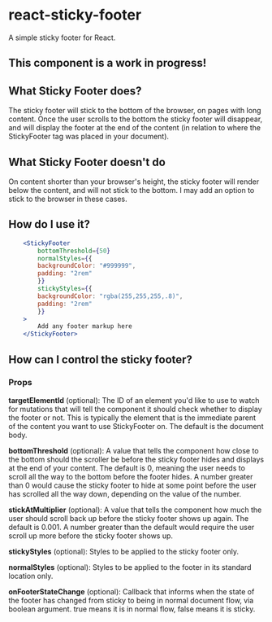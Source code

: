 # react-sticky-footer

A simple sticky footer for React.

## This component is a work in progress!


## What Sticky Footer does?

The sticky footer will stick to the bottom of the browser, on pages with long content. Once the user scrolls to the bottom the sticky footer will disappear, and will display the footer at the end of the content (in relation to where the StickyFooter tag was placed in your document).

## What Sticky Footer doesn't do

On content shorter than your browser's height, the sticky footer will render below the content, and will not stick to the bottom. I may add an option to stick to the browser in these cases.

## How do I use it?

```jsx
    <StickyFooter
        bottomThreshold={50}
        normalStyles={{
        backgroundColor: "#999999",
        padding: "2rem"
        }}
        stickyStyles={{
        backgroundColor: "rgba(255,255,255,.8)",
        padding: "2rem"
        }}
    >
        Add any footer markup here
    </StickyFooter>
```

## How can I control the sticky footer?

### Props

__targetElementId__ (optional): The ID of an element you'd like to use to watch for mutations that will tell the component it should check whether to display the footer or not. This is typically the element that is the immediate parent of the content you want to use StickyFooter on. The default is the document body.

__bottomThreshold__ (optional): A value that tells the component how close to the bottom should the scroller be before the sticky footer hides and displays at the end of your content. The default is 0, meaning the user needs to scroll all the way to the bottom before the footer hides. A number greater than 0 would cause the sticky footer to hide at some point before the user has scrolled all the way down, depending on the value of the number.

__stickAtMultiplier__ (optional): A value that tells the component how much the user should scroll back up before the sticky footer shows up again. The default is 0.001. A number greater than the default would require the user scroll up more before the sticky footer shows up.

__stickyStyles__ (optional): Styles to be applied to the sticky footer only.

__normalStyles__ (optional): Styles to be applied to the footer in its standard location only.

__onFooterStateChange__ (optional): Callback that informs when the state of the footer has changed from sticky to being in normal document flow, via boolean argument. true means it is in normal flow, false means it is sticky.